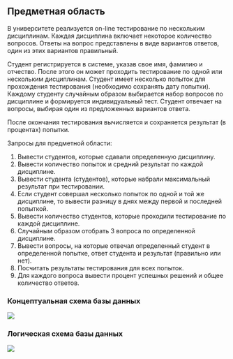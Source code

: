 ## Предметная область

В университете реализуется on-line тестирование по нескольким дисциплинам. Каждая дисциплина включает некоторое количество вопросов. Ответы на вопрос представлены в виде вариантов ответов, один из этих вариантов правильный.

Студент регистрируется в системе, указав свое имя, фамилию и отчество. После этого он может проходить тестирование по одной или нескольким дисциплинам. Студент имеет несколько попыток для прохождения тестирования  (необходимо сохранять дату попытки). Каждому студенту случайным образом выбирается набор вопросов по дисциплине и формируется индивидуальный тест. Студент отвечает на вопросы, выбирая один из предложенных вариантов ответа.

После окончания тестирования  вычисляется и сохраняется результат (в процентах) попытки.

Запросы для предметной области:

1.  Вывести студентов, которые сдавали определенную дисциплину.
2.  Вывести количество попыток и средний результат по каждой дисциплине.
3.  Вывести студента (студентов), которые набрали максимальный результат при тестировании.
4.  Если студент совершал несколько попыток по одной и той же дисциплине, то вывести разницу в днях между первой и последней попыткой.
5.  Вывести количество студентов, которые проходили тестирование по каждой дисциплине.
6.  Случайным образом отобрать 3 вопроса по определенной дисциплине.
7.  Вывести вопросы, на которые отвечал определенный студент в определенной попытке, ответ студента и результат (правильно или нет).
8.  Посчитать результаты тестирования для всех попыток.
9.  Для каждого вопроса вывести процент успешных решений и общее количество ответов.

### Концептуальная схема базы данных

![ ](https://ucarecdn.com/c3a958bc-1805-4da5-b4b9-e77343f65024/)


### Логическая схема базы данных

![ ](https://ucarecdn.com/e4669333-8898-434f-b1a5-4fa88b39ae02/)


